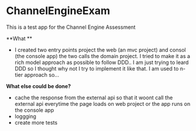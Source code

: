 # ChannelEngineExam
 
This is a test app for the Channel Engine Assessment

**What **
- I created two entry points project the web (an mvc project) and consol (the console app) the two calls the domain project. I tried to make it as a rich model approach as possible to follow DDD.. I am just trying to leard DDD so I thought why not I try to implement it like that. I am used to n-tier approach so...

**What else could be done?**

 - cache the response from the external api so that it woont call the external api everytime the page loads on web project or the app runs on the console app
 - loggging
 - create more tests

